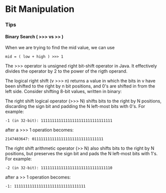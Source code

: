 # Bit Manipulation

### Tips
#### Binary Search ( >>> vs >> )
When we are trying to find the mid value, we can use 

```
mid = ( low + high ) >>> 1
```
The >>> operator is unsigned right bit-shift operator in Java. It effectively divides the operator by 2 to the power of the rigth operand.

The logical right shift (v >>> n) returns a value in which the bits in v have been shifted to the right by n bit positions, and 0's are shifted in from the left side. Consider shifting 8-bit values, written in binary:

The right shift logical operator (>>> N) shifts bits to the right by N positions, discarding the sign bit and padding the N left-most bits with 0's. For example:

```
-1 (in 32-bit): 11111111111111111111111111111111
```

after a >>> 1 operation becomes:

```
2147483647: 01111111111111111111111111111111
```

The right shift arithmetic operator (>> N) also shifts bits to the right by N positions, but preserves the sign bit and pads the N left-most bits with 1's. For example:

```
-2 (in 32-bit): 11111111111111111111111111111110
```

after a >> 1 operation becomes:

```
-1: 11111111111111111111111111111111
```